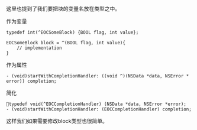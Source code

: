 这里也提到了我们要把块的变量名放在类型之中。



作为变量

```
typedef int(^EOCSomeBlock) {BOOL flag, int value};
    
EOCSomeBlock block = ^(BOOL flag, int value){
    // implementation
}
```



作为属性

```
- (void)startWithCompletionHandler: ((void ^)(NSData *data, NSError * error)) completion;

```

简化


```
typedef void(^EOCCompletionHandler) (NSData *data, NSError *error);
- (void)startWithCompletionHandler: (EOCCompletionHandler) completion;
```

这样我们如果需要修改block类型也很简单。
